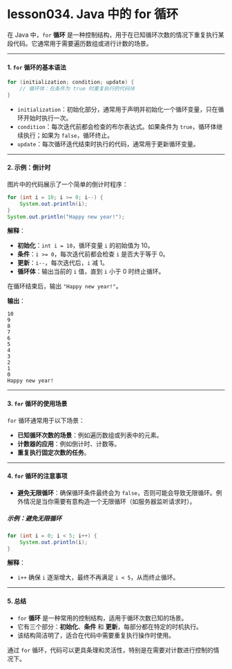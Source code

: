 # lesson034. Java 中的 for 循环

在 Java 中，`for` **循环** 是一种控制结构，用于在已知循环次数的情况下重复执行某段代码。它通常用于需要遍历数组或进行计数的场景。

------

#### 1. `for` 循环的基本语法

```java
for (initialization; condition; update) {
    // 循环体：在条件为 true 时重复执行的代码块
}
```

- `initialization`：初始化部分，通常用于声明并初始化一个循环变量，只在循环开始时执行一次。
- `condition`：每次迭代前都会检查的布尔表达式。如果条件为 `true`，循环体继续执行；如果为 `false`，循环终止。
- `update`：每次循环迭代结束时执行的代码，通常用于更新循环变量。

------

#### 2. 示例：倒计时

图片中的代码展示了一个简单的倒计时程序：

```java
for (int i = 10; i >= 0; i--) {
    System.out.println(i);
}
System.out.println("Happy new year!");
```

**解释**：

- **初始化**：`int i = 10`，循环变量 `i` 的初始值为 10。
- **条件**：`i >= 0`，每次迭代前都会检查 `i` 是否大于等于 0。
- **更新**：`i--`，每次迭代后，`i` 减 1。
- **循环体**：输出当前的 `i` 值，直到 `i` 小于 0 时终止循环。

在循环结束后，输出 `"Happy new year!"`。

**输出**：

```plain
10
9
8
7
6
5
4
3
2
1
0
Happy new year!
```

------

#### 3. `for` 循环的使用场景

`for` 循环通常用于以下场景：

- **已知循环次数的场景**：例如遍历数组或列表中的元素。
- **计数器的应用**：例如倒计时、计数等。
- **重复执行固定次数的任务**。

------

#### 4. `for` 循环的注意事项

- **避免无限循环**：确保循环条件最终会为 `false`，否则可能会导致无限循环。例外情况是当你需要有意构造一个无限循环（如服务器监听请求时）。

##### 示例：避免无限循环

```java
for (int i = 0; i < 5; i++) {
    System.out.println(i);
}
```

**解释**：

- `i++` 确保 `i` 逐渐增大，最终不再满足 `i < 5`，从而终止循环。

------

#### 5. 总结

- `for` **循环** 是一种常用的控制结构，适用于循环次数已知的场景。
- 它有三个部分：**初始化**、**条件** 和 **更新**，每部分都在特定的时机执行。
- 该结构简洁明了，适合在代码中需要重复执行操作时使用。

通过 `for` 循环，代码可以更具条理和灵活性，特别是在需要对计数进行控制的情况下。
